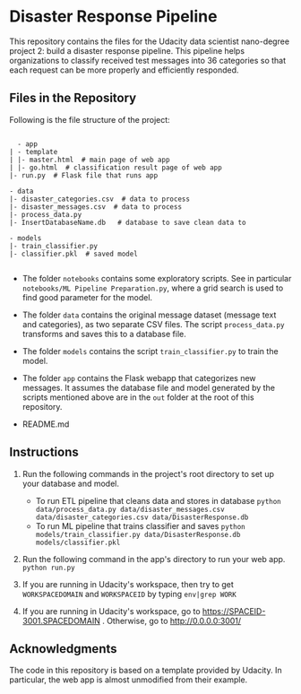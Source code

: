 # Disaster Response Pipeline
This repository contains the files for the Udacity data scientist nano-degree project 2: build a disaster response pipeline. This pipeline helps organizations to classify received test messages into 36 categories so that each request can be more properly and efficiently responded.

## Files in the Repository
Following is the file structure of the project:

<pre><code>
  - app
| - template
| |- master.html  # main page of web app
| |- go.html  # classification result page of web app
|- run.py  # Flask file that runs app

- data
|- disaster_categories.csv  # data to process 
|- disaster_messages.csv  # data to process
|- process_data.py
|- InsertDatabaseName.db   # database to save clean data to

- models
|- train_classifier.py
|- classifier.pkl  # saved model 

</code></pre>

- The folder `notebooks` contains some exploratory scripts.  See in
  particular `notebooks/ML Pipeline Preparation.py`, where a grid
  search is used to find good parameter for the model.

- The folder `data` contains the original message dataset (message
  text and categories), as two separate CSV files.  The script
  `process_data.py` transforms and saves this to a database file.

- The folder `models` contains the script `train_classifier.py` to
  train the model.

- The folder `app` contains the Flask webapp that categorizes new
  messages.  It assumes the database file and model generated by the
  scripts mentioned above are in the `out` folder at the root of this
  repository.

- README.md

## Instructions

1. Run the following commands in the project's root directory to set
   up your database and model.

    - To run ETL pipeline that cleans data and stores in database
        `python data/process_data.py data/disaster_messages.csv
        data/disaster_categories.csv data/DisasterResponse.db`
    - To run ML pipeline that trains classifier and saves `python
        models/train_classifier.py data/DisasterResponse.db
        models/classifier.pkl`

2. Run the following command in the app's directory to run your web
    app.  `python run.py`

3. If you are running in Udacity's workspace, then try to get `WORKSPACEDOMAIN` and `WORKSPACEID` by typing `env|grep WORK` 

4. If you are running in Udacity's workspace, go to https://SPACEID-3001.SPACEDOMAIN . Otherwise, go to http://0.0.0.0:3001/

## Acknowledgments

The code in this repository is based on a template provided by
Udacity.  In particular, the web app is almost unmodified from their
example.
